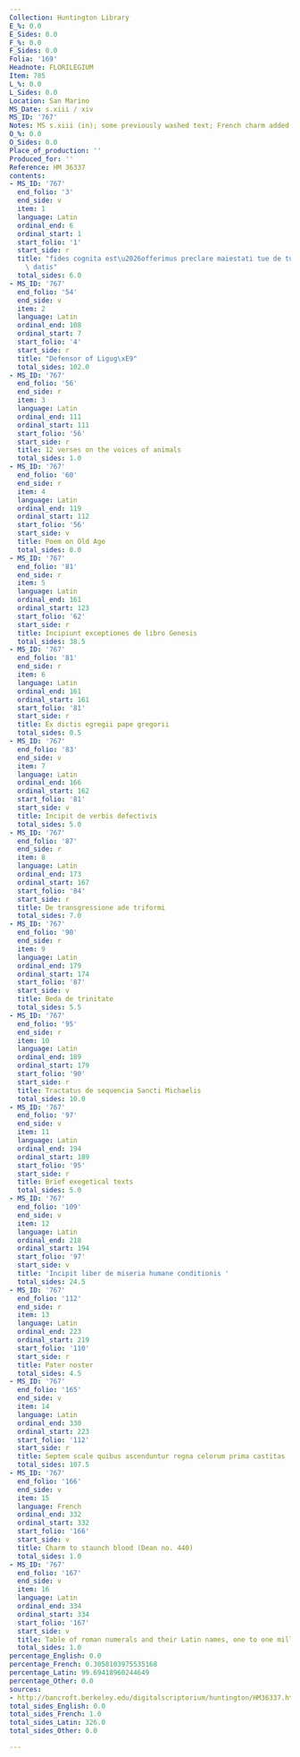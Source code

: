 ```yaml
---
Collection: Huntington Library
E_%: 0.0
E_Sides: 0.0
F_%: 0.0
F_Sides: 0.0
Folia: '169'
Headnote: FLORILEGIUM
Item: 785
L_%: 0.0
L_Sides: 0.0
Location: San Marino
MS_Date: s.xiii / xiv
MS_ID: '767'
Notes: MS s.xiii (in); some previously washed text; French charm added s.xiii /xiv
O_%: 0.0
O_Sides: 0.0
Place_of_production: ''
Produced_for: ''
Reference: HM 36337
contents:
- MS_ID: '767'
  end_folio: '3'
  end_side: v
  item: 1
  language: Latin
  ordinal_end: 6
  ordinal_start: 1
  start_folio: '1'
  start_side: r
  title: "fides cognita est\u2026offerimus preclare maiestati tue de tuis donis ac\
    \ datis"
  total_sides: 6.0
- MS_ID: '767'
  end_folio: '54'
  end_side: v
  item: 2
  language: Latin
  ordinal_end: 108
  ordinal_start: 7
  start_folio: '4'
  start_side: r
  title: "Defensor of Ligug\xE9"
  total_sides: 102.0
- MS_ID: '767'
  end_folio: '56'
  end_side: r
  item: 3
  language: Latin
  ordinal_end: 111
  ordinal_start: 111
  start_folio: '56'
  start_side: r
  title: 12 verses on the voices of animals
  total_sides: 1.0
- MS_ID: '767'
  end_folio: '60'
  end_side: r
  item: 4
  language: Latin
  ordinal_end: 119
  ordinal_start: 112
  start_folio: '56'
  start_side: v
  title: Poem on Old Age
  total_sides: 8.0
- MS_ID: '767'
  end_folio: '81'
  end_side: r
  item: 5
  language: Latin
  ordinal_end: 161
  ordinal_start: 123
  start_folio: '62'
  start_side: r
  title: Incipiunt exceptiones de libro Genesis
  total_sides: 38.5
- MS_ID: '767'
  end_folio: '81'
  end_side: r
  item: 6
  language: Latin
  ordinal_end: 161
  ordinal_start: 161
  start_folio: '81'
  start_side: r
  title: Ex dictis egregii pape gregorii
  total_sides: 0.5
- MS_ID: '767'
  end_folio: '83'
  end_side: v
  item: 7
  language: Latin
  ordinal_end: 166
  ordinal_start: 162
  start_folio: '81'
  start_side: v
  title: Incipit de verbis defectivis
  total_sides: 5.0
- MS_ID: '767'
  end_folio: '87'
  end_side: r
  item: 8
  language: Latin
  ordinal_end: 173
  ordinal_start: 167
  start_folio: '84'
  start_side: r
  title: De transgressione ade triformi
  total_sides: 7.0
- MS_ID: '767'
  end_folio: '90'
  end_side: r
  item: 9
  language: Latin
  ordinal_end: 179
  ordinal_start: 174
  start_folio: '87'
  start_side: v
  title: Beda de trinitate
  total_sides: 5.5
- MS_ID: '767'
  end_folio: '95'
  end_side: r
  item: 10
  language: Latin
  ordinal_end: 189
  ordinal_start: 179
  start_folio: '90'
  start_side: r
  title: Tractatus de sequencia Sancti Michaelis
  total_sides: 10.0
- MS_ID: '767'
  end_folio: '97'
  end_side: v
  item: 11
  language: Latin
  ordinal_end: 194
  ordinal_start: 189
  start_folio: '95'
  start_side: r
  title: Brief exegetical texts
  total_sides: 5.0
- MS_ID: '767'
  end_folio: '109'
  end_side: v
  item: 12
  language: Latin
  ordinal_end: 218
  ordinal_start: 194
  start_folio: '97'
  start_side: v
  title: 'Incipit liber de miseria humane conditionis '
  total_sides: 24.5
- MS_ID: '767'
  end_folio: '112'
  end_side: r
  item: 13
  language: Latin
  ordinal_end: 223
  ordinal_start: 219
  start_folio: '110'
  start_side: r
  title: Pater noster
  total_sides: 4.5
- MS_ID: '767'
  end_folio: '165'
  end_side: v
  item: 14
  language: Latin
  ordinal_end: 330
  ordinal_start: 223
  start_folio: '112'
  start_side: r
  title: Septem scale quibus ascenduntur regna celorum prima castitas
  total_sides: 107.5
- MS_ID: '767'
  end_folio: '166'
  end_side: v
  item: 15
  language: French
  ordinal_end: 332
  ordinal_start: 332
  start_folio: '166'
  start_side: v
  title: Charm to staunch blood (Dean no. 440)
  total_sides: 1.0
- MS_ID: '767'
  end_folio: '167'
  end_side: v
  item: 16
  language: Latin
  ordinal_end: 334
  ordinal_start: 334
  start_folio: '167'
  start_side: v
  title: Table of roman numerals and their Latin names, one to one million
  total_sides: 1.0
percentage_English: 0.0
percentage_French: 0.3058103975535168
percentage_Latin: 99.69418960244649
percentage_Other: 0.0
sources:
- http://bancroft.berkeley.edu/digitalscriptorium/huntington/HM36337.html
total_sides_English: 0.0
total_sides_French: 1.0
total_sides_Latin: 326.0
total_sides_Other: 0.0

---
```

